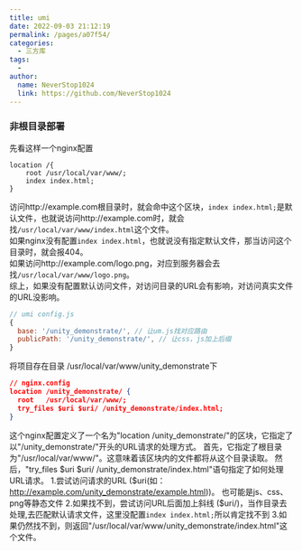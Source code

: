 ```yaml
---
title: umi
date: 2022-09-03 21:12:19
permalink: /pages/a07f54/
categories:
  - 三方库
tags:
  - 
author: 
  name: NeverStop1024
  link: https://github.com/NeverStop1024
---
```

### 非根目录部署
先看这样一个nginx配置
```text
location /{
    root /usr/local/var/www/;
    index index.html;
}
```
访问http://example.com根目录时，就会命中这个区块，`index index.html;`是默认文件，也就说访问http://example.com时，就会找`/usr/local/var/www/index.html`这个文件。  
如果nginx没有配置`index index.html`，也就说没有指定默认文件，那当访问这个目录时，就会报404。  
如果访问http://example.com/logo.png，对应到服务器会去找`/usr/local/var/www/logo.png`。  
综上，如果没有配置默认访问文件，对访问目录的URL会有影响，对访问真实文件的URL没影响。  

```javascript
// umi config.js
{
  base: '/unity_demonstrate/', // 让um.js找对应路由
  publicPath: '/unity_demonstrate/', // 让css，js加上后缀
}
```
将项目存在目录 /usr/local/var/www/unity_demonstrate下
```json
// nginx.config
location /unity_demonstrate/ {
  root   /usr/local/var/www/;
  try_files $uri $uri/ /unity_demonstrate/index.html;
}
```
这个nginx配置定义了一个名为"location /unity_demonstrate/"的区块，它指定了以"/unity_demonstrate/"开头的URL请求的处理方式。
首先，它指定了根目录为"/usr/local/var/www/"。这意味着该区块内的文件都将从这个目录读取。
然后，"try_files $uri $uri/ /unity_demonstrate/index.html"语句指定了如何处理URL请求。
1.尝试访问请求的URL ($uri(如：http://example.com/unity_demonstrate/example.html))。 也可能是js、css、png等静态文件
2.如果找不到，尝试访问URL后面加上斜线 ($uri/)，当作目录去处理,去匹配默认请求文件，这里没配置`index index.html;`所以肯定找不到
3.如果仍然找不到，则返回"/usr/local/var/www/unity_demonstrate/index.html"这个文件。

